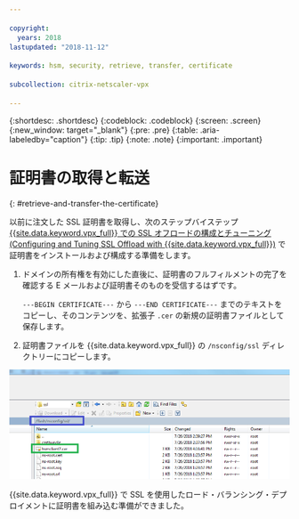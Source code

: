 ```yaml
---

copyright:
  years: 2018
lastupdated: "2018-11-12"

keywords: hsm, security, retrieve, transfer, certificate

subcollection: citrix-netscaler-vpx

---
```


{:shortdesc: .shortdesc}
{:codeblock: .codeblock}
{:screen: .screen}
{:new_window: target="_blank"}
{:pre: .pre}
{:table: .aria-labeledby="caption"}
{:tip: .tip}
{:note: .note}
{:important: .important}

# 証明書の取得と転送
{: #retrieve-and-transfer-the-certificate}

以前に注文した SSL 証明書を取得し、次のステップバイステップ [{{site.data.keyword.vpx_full}} での SSL オフロードの構成とチューニング (Configuring and Tuning SSL Offload with {{site.data.keyword.vpx_full}})](/docs/infrastructure/citrix-netscaler-vpx?topic=citrix-netscaler-vpx-configuring-and-tuning-ssl-offload-with-citrix-netscaler-vpx) で証明書をインストールおよび構成する準備をします。

1. ドメインの所有権を有効にした直後に、証明書のフルフィルメントの完了を確認する E メールおよび証明書そのものを受信するはずです。

	`---BEGIN CERTIFICATE---` から `---END CERTIFICATE---` までのテキストをコピーし、そのコンテンツを、拡張子 `.cer` の新規の証明書ファイルとして保存します。

2. 証明書ファイルを {{site.data.keyword.vpx_full}} の `/nsconfig/ssl` ディレクトリーにコピーします。

  <img src="images/11-transfer-certificate.png" alt="図面" style="width: 600px;"/>

{{site.data.keyword.vpx_full}} で SSL を使用したロード・バランシング・デプロイメントに証明書を組み込む準備ができました。
